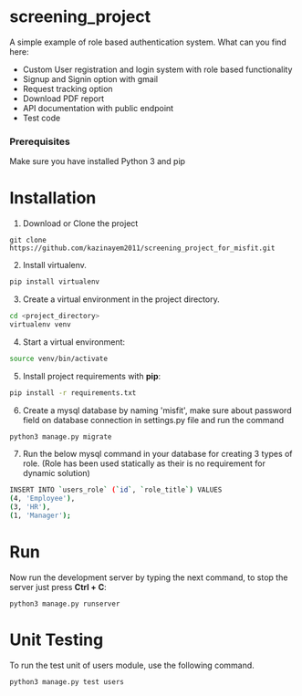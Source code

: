# screening_project
A simple example of role based authentication system.
What can you find here:
* Custom User registration and login system with role based functionality
* Signup and Signin option with gmail
* Request tracking option
* Download PDF report
* API documentation with public endpoint
* Test code

### Prerequisites

Make sure you have installed Python 3 and pip

# Installation

1. Download or Clone the project
```
git clone https://github.com/kazinayem2011/screening_project_for_misfit.git
```

2. Install virtualenv.
```bash
pip install virtualenv
```

3. Create a virtual environment in the project directory.
```bash
cd <project_directory>
virtualenv venv
```

4. Start a virtual environment:
```bash
source venv/bin/activate
```

5. Install project requirements with **pip**:
```bash
pip install -r requirements.txt
```

6. Create a mysql database by naming 'misfit', make sure about password field on database connection in settings.py file and run the command
```bash
python3 manage.py migrate
```

7. Run the below mysql command in your database for creating 3 types of role. (Role has been used statically as their is no requirement for dynamic solution)
```bash
INSERT INTO `users_role` (`id`, `role_title`) VALUES
(4, 'Employee'),
(3, 'HR'),
(1, 'Manager');
```

# Run

Now run the development server by typing the next command, to stop the server just press **Ctrl + C**:
```
python3 manage.py runserver
```

# Unit Testing

To run the test unit of users module, use the following command.
```
python3 manage.py test users
```


